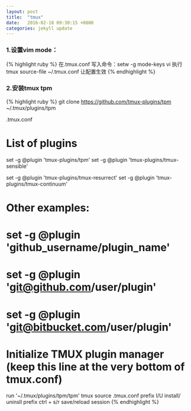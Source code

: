 ```yaml
---
layout: post
title:  "tmux"
date:   2016-02-18 09:30:15 +0800
categories: jekyll update
---
```


### 1.设置vim mode：
{% highlight ruby %}
在.tmux.conf 写入命令：setw -g mode-keys vi
执行tmux source-file ~/.tmux.conf 让配置生效
{% endhighlight %}

### 2.安装tmux tpm
{% highlight ruby %}
git clone https://github.com/tmux-plugins/tpm ~/.tmux/plugins/tpm

.tmux.conf
# List of plugins
set -g @plugin 'tmux-plugins/tpm'
set -g @plugin 'tmux-plugins/tmux-sensible'

set -g @plugin 'tmux-plugins/tmux-resurrect'
set -g @plugin 'tmux-plugins/tmux-continuum'

# Other examples:
# set -g @plugin 'github_username/plugin_name'
# set -g @plugin 'git@github.com/user/plugin'
# set -g @plugin 'git@bitbucket.com/user/plugin'

# Initialize TMUX plugin manager (keep this line at the very bottom of tmux.conf)
run '~/.tmux/plugins/tpm/tpm'
tmux source .tmux.conf
prefix I/U install/ uninsll
prefix ctrl + s/r save/reload session
{% endhighlight %}
